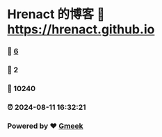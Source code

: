 # Hrenact 的博客 :link: https://hrenact.github.io 
### :page_facing_up: [6](https://hrenact.github.io/tag.html) 
### :speech_balloon: 2 
### :hibiscus: 10240 
### :alarm_clock: 2024-08-11 16:32:21 
### Powered by :heart: [Gmeek](https://github.com/Meekdai/Gmeek)
